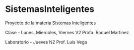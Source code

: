 # SistemasInteligentes
Proyecto de la materia Sistemas Inteligentes


Clase - Lunes, Miercoles, Viernes V2
      Profa. Raquel Martinez
      
Laboratorio - Jueves N2
      Prof. Luis Vega
